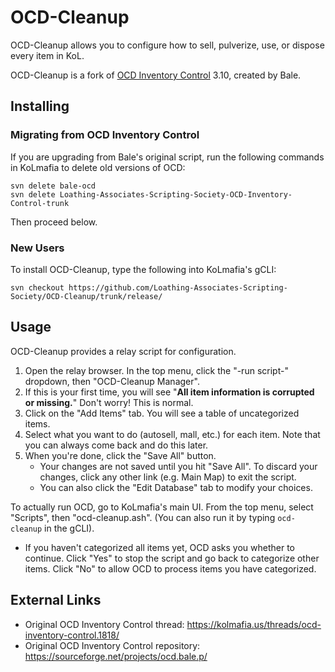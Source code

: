 # OCD-Cleanup

OCD-Cleanup allows you to configure how to sell, pulverize, use, or dispose every item in KoL.

OCD-Cleanup is a fork of [OCD Inventory Control](https://kolmafia.us/threads/ocd-inventory-control.1818/) 3.10, created by Bale.

## Installing

### Migrating from OCD Inventory Control

If you are upgrading from Bale's original script, run the following commands in KoLmafia to delete old versions of OCD:

```
svn delete bale-ocd
svn delete Loathing-Associates-Scripting-Society-OCD-Inventory-Control-trunk
```

Then proceed below.

### New Users

To install OCD-Cleanup, type the following into KoLmafia's gCLI:

```
svn checkout https://github.com/Loathing-Associates-Scripting-Society/OCD-Cleanup/trunk/release/
```

## Usage

OCD-Cleanup provides a relay script for configuration.

1. Open the relay browser. In the top menu, click the "-run script-" dropdown, then "OCD-Cleanup Manager".
2. If this is your first time, you will see "**All item information is corrupted or missing.**"
   Don't worry! This is normal.
3. Click on the "Add Items" tab. You will see a table of uncategorized items.
4. Select what you want to do (autosell, mall, etc.) for each item. Note that you can always come back and do this later.
5. When you're done, click the "Save All" button.
   - Your changes are not saved until you hit "Save All". To discard your changes, click any other link (e.g. Main Map) to exit the script.
   - You can also click the "Edit Database" tab to modify your choices.

To actually run OCD, go to KoLmafia's main UI. From the top menu, select "Scripts", then "ocd-cleanup.ash". (You can also run it by typing `ocd-cleanup` in the gCLI).

- If you haven't categorized all items yet, OCD asks you whether to continue. Click "Yes" to stop the script and go back to categorize other items. Click "No" to allow OCD to process items you have categorized.

## External Links

- Original OCD Inventory Control thread: https://kolmafia.us/threads/ocd-inventory-control.1818/
- Original OCD Inventory Control repository: https://sourceforge.net/projects/ocd.bale.p/
